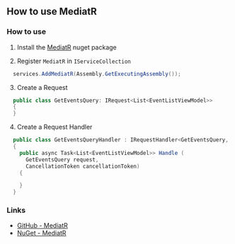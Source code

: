 ## How to use MediatR

### How to use
1. Install the [MediatR](https://www.nuget.org/packages/MediatR/) nuget package

2. Register `MediatR` in `IServiceCollection`
  ```C#
    services.AddMediatR(Assembly.GetExecutingAssembly());
  ```

3. Create a Request
```C#
  public class GetEventsQuery: IRequest<List<EventListViewModel>>
  {
  }
```

4. Create a Request Handler
```C#
  public class GetEventsQueryHandler : IRequestHandler<GetEventsQuery, List<EventListViewModel>>
  {
    public async Task<List<EventListViewModel>> Handle (
      GetEventsQuery request, 
      CancellationToken cancellationToken)
    { 

    }
  }
```

### Links
- [GitHub - MediatR](https://github.com/jbogard/MediatR)
- [NuGet - MediatR](https://www.nuget.org/packages/MediatR/)